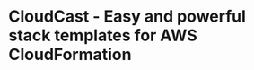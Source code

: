 CloudCast - Easy and powerful stack templates for AWS CloudFormation
====================================================================

